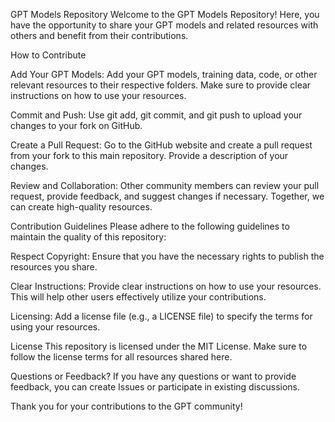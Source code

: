 GPT Models Repository
Welcome to the GPT Models Repository! Here, you have the opportunity to share your GPT models and related resources with others and benefit from their contributions.

How to Contribute

Add Your GPT Models: Add your GPT models, training data, code, or other relevant resources to their respective folders. Make sure to provide clear instructions on how to use your resources.

Commit and Push: Use git add, git commit, and git push to upload your changes to your fork on GitHub.

Create a Pull Request: Go to the GitHub website and create a pull request from your fork to this main repository. Provide a description of your changes.

Review and Collaboration: Other community members can review your pull request, provide feedback, and suggest changes if necessary. Together, we can create high-quality resources.

Contribution Guidelines
Please adhere to the following guidelines to maintain the quality of this repository:

Respect Copyright: Ensure that you have the necessary rights to publish the resources you share.

Clear Instructions: Provide clear instructions on how to use your resources. This will help other users effectively utilize your contributions.

Licensing: Add a license file (e.g., a LICENSE file) to specify the terms for using your resources.

License
This repository is licensed under the MIT License. Make sure to follow the license terms for all resources shared here.

Questions or Feedback?
If you have any questions or want to provide feedback, you can create Issues or participate in existing discussions.

Thank you for your contributions to the GPT community!
